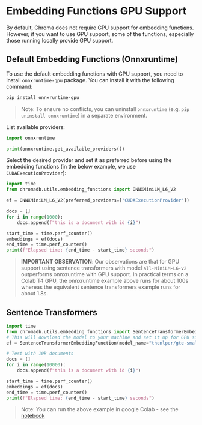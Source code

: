 # Embedding Functions GPU Support

By default, Chroma does not require GPU support for embedding functions. However, if you want to use GPU support, some
of the functions, especially those running locally provide GPU support.

## Default Embedding Functions (Onnxruntime)

To use the default embedding functions with GPU support, you need to install `onnxruntime-gpu` package. You can install
it with the following command:

```bash
pip install onnxruntime-gpu
```

> Note: To ensure no conflicts, you can uninstall `onnxruntime` (e.g. `pip uninstall onnxruntime`) in a separate
> environment.

List available providers:

```python
import onnxruntime

print(onnxruntime.get_available_providers())
```

Select the desired provider and set it as preferred before using the embedding functions (in the below example, we use
`CUDAExecutionProvider`):

```python
import time
from chromadb.utils.embedding_functions import ONNXMiniLM_L6_V2

ef = ONNXMiniLM_L6_V2(preferred_providers=['CUDAExecutionProvider'])

docs = []
for i in range(1000):
    docs.append(f"this is a document with id {i}")

start_time = time.perf_counter()
embeddings = ef(docs)
end_time = time.perf_counter()
print(f"Elapsed time: {end_time - start_time} seconds")
```

> **IMPORTANT OBSERVATION**: Our observations are that for GPU support using sentence transformers with
> model `all-MiniLM-L6-v2` outperforms onnxruntime with GPU support. In practical terms on a Colab T4 GPU, the
> onnxruntime example above runs for about 100s whereas the equivalent sentence transformers example runs for about
> 1.8s.

## Sentence Transformers

```python
import time
from chromadb.utils.embedding_functions import SentenceTransformerEmbeddingFunction
# This will download the model to your machine and set it up for GPU support
ef = SentenceTransformerEmbeddingFunction(model_name="thenlper/gte-small", device="cuda")

# Test with 10k documents
docs = []
for i in range(10000):
    docs.append(f"this is a document with id {i}")

start_time = time.perf_counter()
embeddings = ef(docs)
end_time = time.perf_counter()
print(f"Elapsed time: {end_time - start_time} seconds")
```

> Note: You can run the above example in google Colab - see
> the [notebook](../recipes/embeddings/google-colab-hf-sentence-transformers-gpu.ipynb)
